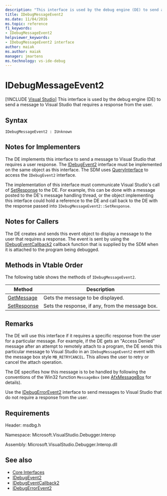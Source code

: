 ```yaml
---
description: "This interface is used by the debug engine (DE) to send a message to Visual Studio that requires a response from the user."
title: IDebugMessageEvent2
ms.date: 11/04/2016
ms.topic: reference
f1_keywords:
- IDebugMessageEvent2
helpviewer_keywords:
- IDebugMessageEvent2 interface
author: maiak
ms.author: maiak
manager: jmartens
ms.technology: vs-ide-debug
---
```

# IDebugMessageEvent2

 [!INCLUDE [Visual Studio](~/includes/applies-to-version/vs-windows-only.md)]
This interface is used by the debug engine (DE) to send a message to Visual Studio that requires a response from the user.

## Syntax

```
IDebugMessageEvent2 : IUnknown
```

## Notes for Implementers
 The DE implements this interface to send a message to Visual Studio that requires a user response. The [IDebugEvent2](../../../extensibility/debugger/reference/idebugevent2.md) interface must be implemented on the same object as this interface. The SDM uses [QueryInterface](/cpp/atl/queryinterface) to access the `IDebugEvent2` interface.

 The implementation of this interface must communicate Visual Studio's call of [SetResponse](../../../extensibility/debugger/reference/idebugmessageevent2-setresponse.md) to the DE. For example, this can be done with a message posted to the DE's message handling thread, or the object implementing this interface could hold a reference to the DE and call back to the DE with the response passed into `IDebugMessageEvent2::SetResponse`.

## Notes for Callers
 The DE creates and sends this event object to display a message to the user that requires a response. The event is sent by using the [IDebugEventCallback2](../../../extensibility/debugger/reference/idebugeventcallback2.md) callback function that is supplied by the SDM when it is attached to the program being debugged.

## Methods in Vtable Order
 The following table shows the methods of `IDebugMessageEvent2`.

|Method|Description|
|------------|-----------------|
|[GetMessage](../../../extensibility/debugger/reference/idebugmessageevent2-getmessage.md)|Gets the message to be displayed.|
|[SetResponse](../../../extensibility/debugger/reference/idebugmessageevent2-setresponse.md)|Sets the response, if any, from the message box.|

## Remarks
 The DE will use this interface if it requires a specific response from the user for a particular message. For example, if the DE gets an "Access Denied" message after an attempt to remotely attach to a program, the DE sends this particular message to Visual Studio in an `IDebugMessageEvent2` event with the message box style `MB_RETRYCANCEL`. This allows the user to retry or cancel the attach operation.

 The DE specifies how this message is to be handled by following the conventions of the Win32 function `MessageBox` (see [AfxMessageBox](/cpp/mfc/reference/cstring-formatting-and-message-box-display#afxmessagebox) for details).

 Use the [IDebugErrorEvent2](../../../extensibility/debugger/reference/idebugerrorevent2.md) interface to send messages to Visual Studio that do not require a response from the user.

## Requirements
 Header: msdbg.h

 Namespace: Microsoft.VisualStudio.Debugger.Interop

 Assembly: Microsoft.VisualStudio.Debugger.Interop.dll

## See also
- [Core Interfaces](../../../extensibility/debugger/reference/core-interfaces.md)
- [IDebugEvent2](../../../extensibility/debugger/reference/idebugevent2.md)
- [IDebugEventCallback2](../../../extensibility/debugger/reference/idebugeventcallback2.md)
- [IDebugErrorEvent2](../../../extensibility/debugger/reference/idebugerrorevent2.md)
